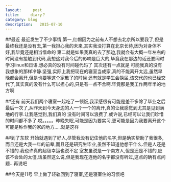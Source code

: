 ```yaml
---
layout:     post
title:     diary？
category: blog
description:   2015-07-10
---
```

##最近
最近发生了不少事情,第一,红帽因为之前有人不想去北京所以要我了,但是最终我还是没有去,第一我担心我的未来,其实我没打算在北京长待,因为对身体不好,我毕竟还是相当惜命的
第二就是如果我真的去了那边,我就会有大概一年左右的时间没有接触到代码,我想这对我今后的影响是巨大的,毕竟我在那边的话还要同时学习linux和日语,想必真的没有时间碰代码了
其次还有一点就是 可能我真的没有我想象的那样冷静.坚强,实际上我把现在的寝室当成家,真的不能离开太远,虽然早晚都会离开,但是也要等这个家散了的时候
还有就是学生会换届,该交代的也已经交代了,其实真的没有什么可以担心的,只是有一点不舍啊.毕竟那是我工作两年半的地方啊

##还有
前天我们两个寝室一起吃了一顿饭,我深感很有可能是差不多除了毕业之后最后一次了,从昨天到今天身边的人一个一个的离开,真的让我感觉到尤其是见到满地的行李.让我感觉到,我们真的
没有时间可以浪费了,或许说,已经可以让我们珍惜的时间都不多了.哎。。。。。昨晚失眠,可能是因为要实习,更可能是因为我要离开这个可能是称作我的家的地方.....就是这样

##到了东软
开始就遇到了好人,尽管我没有记住他的名字,但是确实帮助了我很多,而且还是大我一年的前辈,而且还是研究生毕业,虽然不知道他想干什么.但是人还是不错的.我也许真的超级幸运也说不定
室友虽说是一个南方人,但是还是不错的,应该不会处的太僵,话虽然这么说,但是我现在连他的名字都没有听过,这点的确有点问题...再说吧

##今天是11号
早上做了轻轨回到了寝室,还是寝室住的习惯吧
